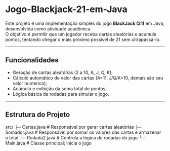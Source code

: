 # Jogo-Blackjack-21-em-Java

Este projeto é uma implementação simples do jogo **BlackJack (21)** em Java, desenvolvida como atividade acadêmica.  
O objetivo é permitir que um jogador receba cartas aleatórias e acumule pontos, tentando chegar o mais próximo possível de 21 sem ultrapassá-lo.

---

## Funcionalidades

- Geração de cartas aleatórias (2 a 10, A, J, Q, K);
- Cálculo automático do valor das cartas (A=11, J/Q/K=10, demais são seu valor numérico);
- Acúmulo e exibição da soma total de pontos;
- Lógica básica de rodadas para simular o jogo.

---

## Estrutura do Projeto
src/
├─ Cartas.java # Responsável por gerar cartas aleatórias
├─ Somador.java # Responsável por somar os valores das cartas e armazenar o total
├─ Rodada2.java # Controla a lógica de rodadas do jogo
└─ Main.java # Classe principal; inicia o jogo

